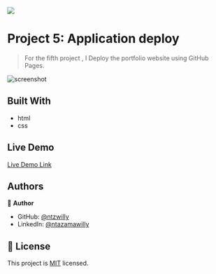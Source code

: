 ![](https://img.shields.io/badge/Microverse-blueviolet)

# Project 5: Application deploy

> For the fifth project , I Deploy the portfolio website using GitHub Pages.

![screenshot](https://user-images.githubusercontent.com/9049260/121866445-39009b80-ccff-11eb-941a-e85ab0ba03b6.png)


## Built With

- html
- css

## Live Demo

[Live Demo Link](https://ntzwilly.github.io/portfolio/)

## Authors

👤 **Author**

- GitHub: [@ntzwilly](https://github.com/ntzwilly)
- LinkedIn: [@ntazamawilly](https://linkedin.com/in/ntazama-willy-b676b7aa)

## 📝 License

This project is [MIT](./MIT.md) licensed.